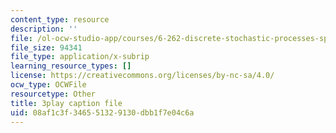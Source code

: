 ```yaml
---
content_type: resource
description: ''
file: /ol-ocw-studio-app/courses/6-262-discrete-stochastic-processes-spring-2011/08af1c3f346551329130dbb1f7e04c6a_TOvSJkC1nRI.vtt
file_size: 94341
file_type: application/x-subrip
learning_resource_types: []
license: https://creativecommons.org/licenses/by-nc-sa/4.0/
ocw_type: OCWFile
resourcetype: Other
title: 3play caption file
uid: 08af1c3f-3465-5132-9130-dbb1f7e04c6a
---
```

